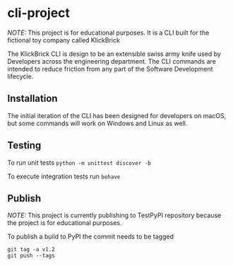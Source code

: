 # cli-project
*NOTE:* This project is for educational purposes. It is a CLI built for the fictional toy company called KlickBrick  

The KlickBrick CLI is design to be an extensible swiss army knife used by Developers across the engineering
 department. The CLI commands are intended to reduce friction from any part of the Software Development
  lifecycle. 

## Installation 
The initial iteration of the CLI has been designed for developers on macOS, but some commands will work on Windows
 and Linux as well. 
 
 

## Testing
To run unit tests `python -m unittest discover -b`

To execute integration tests run `behave`


## Publish
*NOTE:* This project is currently publishing to TestPyPI repository because the project is for educational purposes. 

To publish a build to PyPI the commit needs to be tagged

```
git tag -a v1.2
git push --tags
```

